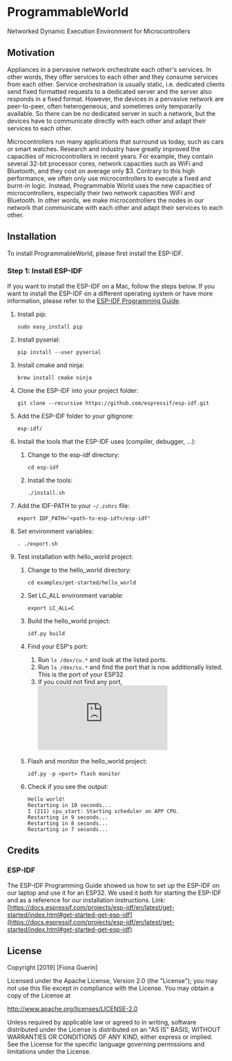 # ProgrammableWorld
Networked Dynamic Execution Environment for Microcontrollers

## Motivation
Appliances in a pervasive network orchestrate each other's services. 
In other words, they offer services to each other and they consume services from each other. 
Service orchestration is usually static, i.e. dedicated clients send fixed formatted requests to a dedicated server and 
the server also responds in a fixed format. 
However, the devices in a pervasive network are peer-to-peer, often heterogeneous, and sometimes only temporarily available. 
So there can be no dedicated server in such a network, but the devices have to communicate directly with each other 
and adapt their services to each other. 

Microcontrollers run many applications that surround us today, such as cars or smart watches. 
Research and industry have greatly improved the capacities of microcontrollers in recent years. 
For example, they contain several 32-bit processor cores, network capacities such as WiFi and Bluetooth, and they cost on average only $3. 
Contrary to this high performance, we often only use microcontrollers to execute a fixed and burnt-in logic. 
Instead, Programmable World uses the new capacities of microcontrollers, especially their two network capacities WiFi and Bluetooth. 
In other words, we make microcontrollers the nodes in our network that communicate with each other and adapt their services to each other. 

## Installation
To install ProgrammableWorld, please first install the ESP-IDF. 
### Step 1: Install ESP-IDF
If you want to install the ESP-IDF on a Mac, follow the steps below. 
If you want to install the ESP-IDF on a different operating system or have more information, 
please refer to the [ESP-IDF Programming Guide](https://docs.espressif.com/projects/esp-idf/en/latest/get-started/index.html#get-started-get-esp-idf). 
1. Install pip: 
    ```
    sudo easy_install pip
    ```

2. Install pyserial: 
    ```
    pip install --user pyserial
   ```

3. Install cmake and ninja: 
    ```
    brew install cmake ninja
    ```

4. Clone the ESP-IDF into your project folder: 
    ```
    git clone --recursive https://github.com/espressif/esp-idf.git
    ```

5. Add the ESP-IDF folder to your gitignore: 
    ```
    esp-idf/
   ```

6. Install the tools that the ESP-IDF uses (compiler, debugger, ...): 
    1. Change to the esp-idf directory:
         ```
         cd esp-idf
         ```
     
    2. Install the tools:
        ```
        ./install.sh
        ```
    
7. Add the IDF-PATH to your `~/.zshrc` file: 
    ```
    export IDF_PATH="<path-to-esp-idf>/esp-idf"
    ```

8. Set environment variables: 
    ```
    . ./export.sh
    ```

9. Test installation with hello_world project:
    1. Change to the hello_world directory:
        ```
        cd examples/get-started/hello_world
        ```
       
   2. Set LC_ALL environment variable:
        ```
        export LC_ALL=C
        ```
    
   3. Build the hello_world project:
        ```
        idf.py build
        ```
    
   4. Find your ESP's port:
        1. Run `ls /dev/cu.*` and look at the listed ports.
        2. Run `ls /dev/cu.*` and find the port that is now additionally listed. This is the port of your ESP32.
        3. If you could not find any port, ![install a driver for your board.](https://docs.espressif.com/projects/esp-idf/en/latest/get-started/establish-serial-connection.html)
        
   5. Flash and monitor the hello_world project:
        ```
        idf.py -p <port> flash monitor
        ```
    
    5. Check if you see the output:
       ```
       Hello world!
       Restarting in 10 seconds...
       I (211) cpu_start: Starting scheduler on APP CPU.
       Restarting in 9 seconds...
       Restarting in 8 seconds...
       Restarting in 7 seconds...
       ```
       
## Credits
### ESP-IDF
The ESP-IDF Programming Guide showed us how to set up the ESP-IDF on our laptop and use it for an ESP32. 
We used it both for starting the ESP-IDF and as a reference for our installation instructions.
Link: [https://docs.espressif.com/projects/esp-idf/en/latest/get-started/index.html#get-started-get-esp-idf](https://docs.espressif.com/projects/esp-idf/en/latest/get-started/index.html#get-started-get-esp-idf)

## License
Copyright [2019] [Fiona Guerin]

Licensed under the Apache License, Version 2.0 (the "License"); 
you may not use this file except in compliance with the License. 
You may obtain a copy of the License at

http://www.apache.org/licenses/LICENSE-2.0

Unless required by applicable law or agreed to in writing, software distributed under the License is distributed on 
an "AS IS" BASIS, WITHOUT WARRANTIES OR CONDITIONS OF ANY KIND, either express or implied. 
See the License for the specific language governing permissions and limitations under the License.
